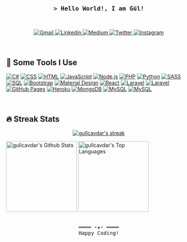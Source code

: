 
<!-- Intro  -->
<h3 align="center">
        <samp>&gt; Hello World!, I am Gül!
        </samp>
</h3>
<br>

<!-- Social icons section -->
  <p align="center">
        <!-- Gmail -->
        <a href="mailto:cavdargul@gmail.com" target="_blank"><img alt="Gmail"
                src="https://img.shields.io/badge/-Gmail-EA4335&logo=Gmail&logoColor=white">
        </a>
        <!-- Linkedin -->
        <a href="https://www.linkedin.com/in/gullcavdar/" target="_blank"><img alt="Linkedin"
                src="https://img.shields.io/badge/-Linkedin-0A66C2?logo=Linkedin&logoColor=white">
        </a>
        <!-- Medium -->
        <a href="https://medium.com/@gullcavdar" target="_blank"><img alt="Medium"
                src="https://img.shields.io/badge/Medium-%23000000.svg?logo=Medium&logoColor=white">
        </a>
        <!-- Twitter -->
        <a href="https://twitter.com/iamrosellaa" target="_blank"><img alt="Twitter"
                src="https://img.shields.io/badge/Twitter-1DA1F2?logo=twitter&logoColor=white">
        </a>
        <!-- Instagram -->
        <a href="https://www.instagram.com/gullcavdar/" target="_blank"><img alt="Instagram"
                src="https://img.shields.io/badge/-Instagram-E4405F?logo=Instagram&logoColor=white">
        </a>
    </p>


<br/>

## 🚀 Some Tools I Use
<p>
    <a href="https://github.com/search?q=user%3ADenverCoder1+language%3Acsharp"><img alt="C#" src="https://custom-icon-badges.herokuapp.com/badge/C%23-68217A.svg?logo=cs2&logoColor=white"></a>
    <a href="https://github.com/search?q=user%3ADenverCoder1+language%3Acss"><img alt="CSS" src="https://img.shields.io/badge/CSS-1572B6.svg?logo=css3&logoColor=white"></a>
    <a href="https://github.com/search?q=user%3ADenverCoder1+language%3Ahtml"><img alt="HTML" src="https://img.shields.io/badge/HTML-E34F26.svg?logo=html5&logoColor=white"></a>
       <a href="https://github.com/search?q=user%3ADenverCoder1+language%3Ajavascript"><img alt="JavaScript" src="https://img.shields.io/badge/JavaScript-F7DF1E.svg?logo=javascript&logoColor=black"></a>
    <a href="https://github.com/search?q=user%3ADenverCoder1+language%3Ajavascript"><img alt="Node.js" src="https://img.shields.io/badge/Node.js-43853D.svg?logo=node.js&logoColor=white"></a>
    <a href="https://github.com/search?q=user%3ADenverCoder1+language%3Aphp"><img alt="PHP" src="https://img.shields.io/badge/PHP-777BB4.svg?logo=php&logoColor=white"></a>
    <a href="https://github.com/search?q=user%3ADenverCoder1+language%3Apython"><img alt="Python" src="https://img.shields.io/badge/Python-14354C.svg?logo=python&logoColor=white"></a>
    <a href="https://github.com/search?q=user%3ADenverCoder1+language%3Asass"><img alt="SASS" src="https://img.shields.io/badge/Sass-hotpink.svg?logo=SASS&logoColor=white"></a>
    <a href="https://github.com/search?q=user%3ADenverCoder1+language%3Asql"><img alt="SQL" src="https://custom-icon-badges.herokuapp.com/badge/SQL-025E8C.svg?logo=database&logoColor=white"></a>
    <a href="#"><img alt="Bootstrap" src="https://img.shields.io/badge/Bootstrap-7952B3.svg?logo=bootstrap&logoColor=white"></a>
    <a href="#"><img alt="Material Design" src="https://img.shields.io/badge/Material%20Design-0081CB.svg?logo=material-design&logoColor=white"></a>
    <a href="#"><img alt="React" src="https://img.shields.io/badge/React-20232a.svg?logo=react&logoColor=%2361DAFB"></a>
    <a href="#"><img alt="Laravel" src="https://img.shields.io/badge/LARAVEL-%23FF2D20?logo=laravel&logoColor=white"></a>
    <a href="#"><img alt="Laravel" src="https://img.shields.io/badge/.NET-512BD4?logo=dotnet&logoColor=white"></a>
    <a href="#"><img alt="GitHub Pages" src="https://img.shields.io/badge/GitHub%20Pages-327FC7.svg?logo=github&logoColor=white"></a>
    <a href="#"><img alt="Heroku" src="https://img.shields.io/badge/Heroku-430098.svg?logo=heroku&logoColor=white"></a>
    <a href="#"><img alt="MongoDB" src ="https://img.shields.io/badge/MongoDB-4ea94b.svg?logo=mongodb&logoColor=white"></a>
    <a href="#"><img alt="MySQL" src="https://img.shields.io/badge/MySQL-00f.svg?logo=mysql&logoColor=white"></a>
    <a href="#"><img alt="MySQL" src="https://img.shields.io/badge/Azure-%230072C6.svg?logo=azure-devops&logoColor=white"></a>
</p>
 
</br>

## 🔥 Streak Stats
 
<p align="center">
  <a href="https://github.com/DenverCoder1/github-readme-streak-stats">
    <img title="🔥 Get streak stats for your profile at git.io/streak-stats" alt="gullcavdar's streak" src="https://github-readme-streak-stats.herokuapp.com/?user=gullcavdar&theme=radical&hide_border=true&background=000000"/>
  </a>
</p>
    <a href="https://github.com/anuraghazra/github-readme-stats"><img alt="gullcavdar's Github Stats" src="https://github-readme-stats.vercel.app/api/?username=gullcavdar&show_icons=true&count_private=true&theme=react&hide_border=true&bg_color=1F222E&title_color=F85D7F&icon_color=F8D866" height="192px"/></a>
  <a href="https://github.com/anuraghazra/github-readme-stats"><img alt="gullcavdar's Top Languages" src="https://github-readme-stats.vercel.app/api/top-langs/?username=gullcavdar&langs_count=8&layout=compact&theme=react&hide_border=true&bg_color=1F222E&title_color=F85D7F&icon_color=F8D866&hide=Jupyter%20Notebook" height="192px"/></a>
<br/>
<br/>
<!-- Footer -->
<samp>
    <p align="center">
        ════ ⋆★⋆ ════
        <br>
        Happy Coding!
    </p>
</samp>

